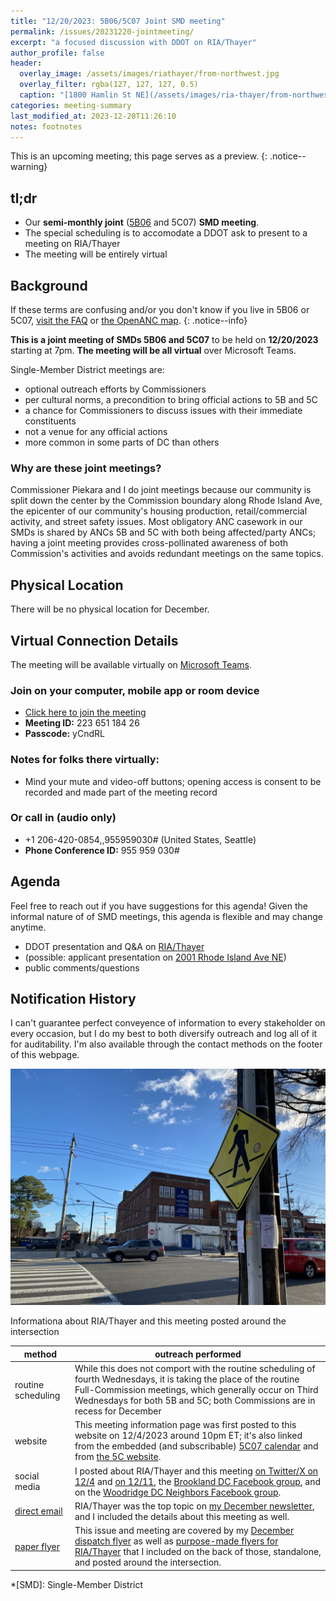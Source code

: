 ```yaml
---
title: "12/20/2023: 5B06/5C07 Joint SMD meeting"
permalink: /issues/20231220-jointmeeting/
excerpt: "a focused discussion with DDOT on RIA/Thayer"
author_profile: false
header:
  overlay_image: /assets/images/riathayer/from-northwest.jpg
  overlay_filter: rgba(127, 127, 127, 0.5)
  caption: "[1800 Hamlin St NE](/assets/images/ria-thayer/from-northwest.jpg)"
categories: meeting-summary
last_modified_at: 2023-12-20T11:26:10
notes: footnotes
---
```

This is an upcoming meeting; this page serves as a preview.
{: .notice--warning}

## tl;dr
- Our **semi-monthly joint** ([5B06](https://anc5b06.com) and 5C07) **SMD meeting**.
- The special scheduling is to accomodate a DDOT ask to present to a meeting on RIA/Thayer
- The meeting will be entirely virtual

## Background
If these terms are confusing and/or you don't know if you live in 5B06 or 5C07, [visit the FAQ](/ancs/) or [the OpenANC map](https://openanc.org).
{: .notice--info}

**This is a joint meeting of SMDs 5B06 and 5C07** to be held on **12/20/2023** starting at 7pm. **The meeting will be all virtual** over Microsoft Teams.

Single-Member District meetings are:
- optional outreach efforts by Commissioners
- per cultural norms, a precondition to bring official actions to 5B and 5C
- a chance for Commissioners to discuss issues with their immediate constituents
- not a venue for any official actions
- more common in some parts of DC than others

### Why are these joint meetings?
Commissioner Piekara and I do joint meetings because our community is split down the center by the Commission boundary along Rhode Island Ave, the epicenter of our community's housing production, retail/commercial activity, and street safety issues. Most obligatory ANC casework in our SMDs is shared by ANCs 5B and 5C with both being affected/party ANCs; having a joint meeting provides cross-pollinated awareness of both Commission's activities and avoids redundant meetings on the same topics.

## Physical Location
There will be no physical location for December.

## Virtual Connection Details
The meeting will be available virtually on [Microsoft Teams](https://www.microsoft.com/en-us/microsoft-teams/download-app).
### Join on your computer, mobile app or room device
- [Click here to join the meeting](https://teams.microsoft.com/l/meetup-join/19%3ameeting_YTJjOWU0ZjktMWU3Mi00YmE2LTkyYjUtYmUzYzJlMWE2NGUy%40thread.v2/0?context=%7b%22Tid%22%3a%228fe449f1-8b94-4fb7-9906-6f939da82d73%22%2c%22Oid%22%3a%22fe41fa96-a564-4c7e-bcd4-e44346276d35%22%7d)
- **Meeting ID:** 223 651 184 26
- **Passcode:** yCndRL

### Notes for folks there virtually:
- Mind your mute and video-off buttons; opening access is consent to be recorded and made part of the meeting record

### Or call in (audio only)
- +1 206-420-0854,,955959030# (United States, Seattle)
- **Phone Conference ID:** 955 959 030#

## Agenda
Feel free to reach out if you have suggestions for this agenda! Given the informal nature of of SMD meetings, this agenda is flexible and may change anytime.

- DDOT presentation and Q&A on [RIA/Thayer](/issues/ria-thayer)
- (possible: applicant presentation on [2001 Rhode Island Ave NE](/issues/2001ria))
- public comments/questions

## Notification History
I can't guarantee perfect conveyence of information to every stakeholder on every occasion, but I do my best to both diversify outreach and log all of it for auditability. I'm also available through the contact methods on the footer of this webpage.

[![info posted around the intersection](/assets/images/riathayer/posted-flyer.jpg)](/assets/images/riathayer/posted-flyer.jpg)
<p class="caption">Informationa about RIA/Thayer and this meeting posted around the intersection</p>

|method|outreach performed|
|---|---|
|routine scheduling|While this does not comport with the routine scheduling of fourth Wednesdays, it is taking the place of the routine Full-Commission meetings, which generally occur on Third Wednesdays for both 5B and 5C; both Commissions are in recess for December|
|website|This meeting information page was first posted to this website on 12/4/2023 around 10pm ET; it's also linked from the embedded (and subscribable) [5C07 calendar](/calendar/) and from [the 5C website](https://anc-5c.com/calendar/).|
|social media|I posted about RIA/Thayer and this meeting [on Twitter/X on 12/4](https://x.com/vj5c07/status/1731887270448210338) and [on 12/11](https://x.com/vj5c07/status/1734317685717008454), the [Brookland DC Facebook group](https://www.facebook.com/groups/brookand/posts/10160237867649121/), and on the [Woodridge DC Neighbors Facebook group](https://www.facebook.com/groups/woodridgedc/posts/1770385683435203/).|
|[direct email](https://us9.campaign-archive.com/home/?u=208f79fec14599c11c77bc927&id=150da6f8d6)|RIA/Thayer was the top topic on [my December newsletter](https://us9.campaign-archive.com/?u=208f79fec14599c11c77bc927&id=1e51de14e6), and I included the details about this meeting as well.|
|[paper flyer](/flyers/)|This issue and meeting are covered by my [December dispatch flyer](/assets/documents/flyer-20231207.pdf) as well as [purpose-made flyers for RIA/Thayer](/assets/documents/flyer-riathayer-20231211.pdf) that I included on the back of those, standalone, and posted around the intersection.|

*[SMD]: Single-Member District